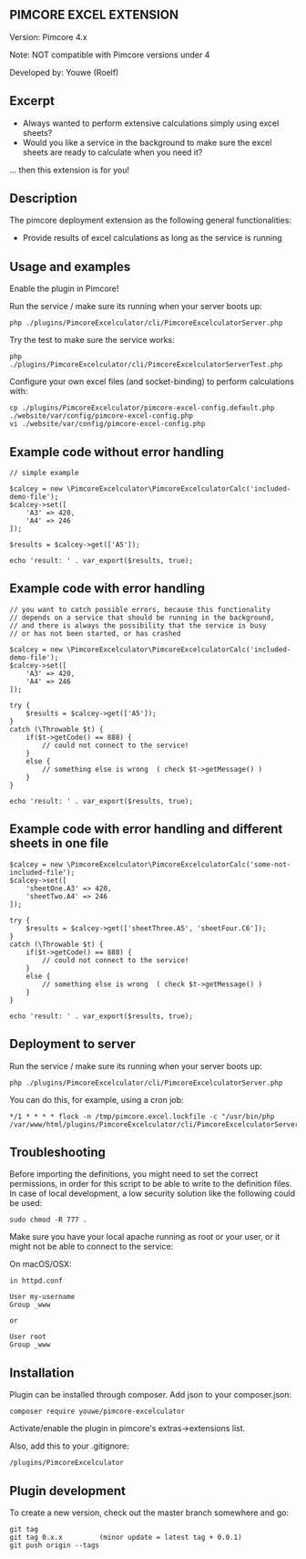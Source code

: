 PIMCORE EXCEL EXTENSION
----------------------------

Version: Pimcore 4.x
 
Note: NOT compatible with Pimcore versions under 4

Developed by: Youwe (Roelf)




Excerpt
-------

* Always wanted to perform extensive calculations simply using excel sheets?
* Would you like a service in the background to make sure the excel sheets are ready to calculate when you need it?

... then this extension is for you!



Description
-----------

The pimcore deployment extension as the following general functionalities:

* Provide results of excel calculations as long as the service is running



Usage and examples
------------------

Enable the plugin in Pimcore!

Run the service / make sure its running when your server boots up:

    php ./plugins/PimcoreExcelculator/cli/PimcoreExcelculatorServer.php

Try the test to make sure the service works:

    php ./plugins/PimcoreExcelculator/cli/PimcoreExcelculatorServerTest.php

Configure your own excel files (and socket-binding) to perform calculations with:

    cp ./plugins/PimcoreExcelculator/pimcore-excel-config.default.php ./website/var/config/pimcore-excel-config.php
    vi ./website/var/config/pimcore-excel-config.php



Example code without error handling
-----------------------------------

    // simple example

    $calcey = new \PimcoreExcelculator\PimcoreExcelculatorCalc('included-demo-file');
    $calcey->set([
        'A3' => 420,
        'A4' => 246
    ]);
    
    $results = $calcey->get(['A5']);
    
    echo 'result: ' . var_export($results, true);



Example code with error handling
--------------------------------

    // you want to catch possible errors, because this functionality
    // depends on a service that should be running in the background,
    // and there is always the possibility that the service is busy
    // or has not been started, or has crashed

    $calcey = new \PimcoreExcelculator\PimcoreExcelculatorCalc('included-demo-file');
    $calcey->set([
        'A3' => 420,
        'A4' => 246
    ]);
    
    try {
        $results = $calcey->get(['A5']);
    }
    catch (\Throwable $t) {
        if($t->getCode() == 888) {
            // could not connect to the service!
        } 
        else {
            // something else is wrong  ( check $t->getMessage() )
        }
    }
    
    echo 'result: ' . var_export($results, true);


Example code with error handling and different sheets in one file
-----------------------------------------------------------------

    $calcey = new \PimcoreExcelculator\PimcoreExcelculatorCalc('some-not-included-file');
    $calcey->set([
        'sheetOne.A3' => 420,
        'sheetTwo.A4' => 246
    ]);
    
    try {
        $results = $calcey->get(['sheetThree.A5', 'sheetFour.C6']);
    }
    catch (\Throwable $t) {
        if($t->getCode() == 888) {
            // could not connect to the service!
        } 
        else {
            // something else is wrong  ( check $t->getMessage() )
        }
    }
    
    echo 'result: ' . var_export($results, true);



Deployment to server
--------------------

Run the service / make sure its running when your server boots up:

    php ./plugins/PimcoreExcelculator/cli/PimcoreExcelculatorServer.php

You can do this, for example, using a cron job:

    */1 * * * * flock -n /tmp/pimcore.excel.lockfile -c "/usr/bin/php /var/www/html/plugins/PimcoreExcelculator/cli/PimcoreExcelculatorServer.php"


Troubleshooting
---------------

Before importing the definitions, you might need to set the correct permissions, in order for this script to be able to
write to the definition files. In case of local development, a low security solution like the following could be used:

    sudo chmod -R 777 .
    
Make sure you have your local apache running as root or your user, or it might not be able to connect to the service:

On macOS/OSX:

    in httpd.conf
    
    User my-username
    Group _www
    
    or
    
    User root
    Group _www



Installation  
------------

Plugin can be installed through composer. Add json to your composer.json:

    composer require youwe/pimcore-excelculator

Activate/enable the plugin in pimcore's extras->extensions list.

Also, add this to your .gitignore:

    /plugins/PimcoreExcelculator
    
    
 
Plugin development
------------------

To create a new version, check out the master branch somewhere and go:

    git tag
    git tag 0.x.x         (minor update = latest tag + 0.0.1)
    git push origin --tags


